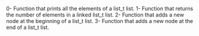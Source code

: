 0- Function that prints all the elements of a list_t list.
1- Function that returns the number of elements in a linked list_t list.
2- Function that adds a new node at the beginning of a list_t list.
3- Function that adds a new node at the end of a list_t list.